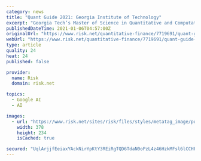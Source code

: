 ```yaml
---
category: news
title: "Quant Guide 2021: Georgia Institute of Technology"
excerpt: "Georgia Tech’s Master of Science in Quantitative and Computational Finance returns to the annual Risk.net Quant Guide after a strong debut last year, in which the programme was one of the highest-ranking new entrants,"
publishedDateTime: 2021-01-06T04:57:00Z
originalUrl: "https://www.risk.net/quantitative-finance/7719691/quant-guide-2021-georgia-institute-of-technology"
webUrl: "https://www.risk.net/quantitative-finance/7719691/quant-guide-2021-georgia-institute-of-technology"
type: article
quality: 24
heat: 24
published: false

provider:
  name: Risk
  domain: risk.net

topics:
  - Google AI
  - AI

images:
  - url: "https://www.risk.net/sites/risk/files/styles/metatag_image/public/2020-02/Georgia-Tech-quant-guide.jpg?itok=BL3pXQ89"
    width: 378
    height: 234
    isCached: true

secured: "UqlArjjfEeiaxYAckNirYpKtY3REiRgTQD6TdaN0oPzL4z46HzkMFsl6lCCHFudui5pHc1Yn9j2sTn3Y57rt1jWO4k6maJQojSyZg225kjhzZqSUlq9hoFtWh8VMP9IdU8ZJPjhJMQ4N6UAiRk1FxicVpAW5u1kCNXyTG1t6yq9PxQ9gqhFGG0DEGz26mFRxik9VT330z6ShYHfitn1YABUAY6X50N9R//hgcI9/l/GW5AgVvJ7+zsNdfSPopTf4tgO7Uunc/6flVeFD3QAIjZOJlTLFXdMk19kmGISuWOerIlWlF9/Jws0z+Ljaj+39xhYnosOK5A7CSu8Wxwe+y5u0Z066Adb2qto2ZXrQMSk=;+86U8Uy3Ja/ppVRn/d/GSA=="
---
```


